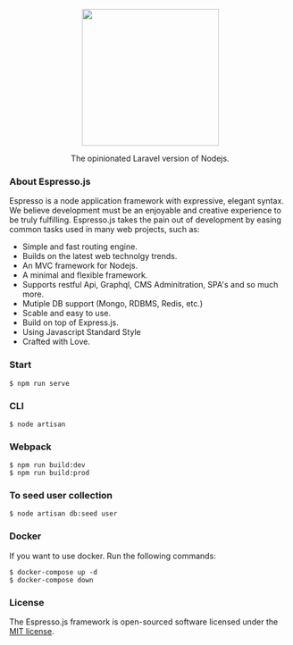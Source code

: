 <p align="center"><a href="#" target="_blank"><img src="https://cdn.shopify.com/s/files/1/0038/8775/9458/files/Logo_PNG_3_410x.png?v=1587634392" width="245"></a></p>
<p align="center">
The opinionated Laravel version of Nodejs.
</p>

### About Espresso.js

Espresso is a node application framework with expressive, elegant syntax. We believe development must be an enjoyable and creative experience to be truly fulfilling. Espresso.js takes the pain out of development by easing common tasks used in many web projects, such as:

- Simple and fast routing engine.
- Builds on the latest web technolgy trends. 
- An MVC framework for Nodejs. 
- A minimal and flexible framework.
- Supports restful Api, Graphql, CMS Adminitration, SPA's and so much more.
- Mutiple DB support (Mongo, RDBMS, Redis, etc.)
- Scable and easy to use.
- Build on top of Express.js. 
- Using Javascript Standard Style
- Crafted with Love.

### Start
    
    $ npm run serve
  
### CLI

    $ node artisan    

### Webpack

    $ npm run build:dev
    $ npm run build:prod

### To seed user collection

    $ node artisan db:seed user

### Docker

If you want to use docker. Run the following commands:

    $ docker-compose up -d
    $ docker-compose down
  
### License

The Espresso.js framework is open-sourced software licensed under the [MIT license](https://opensource.org/licenses/MIT).
